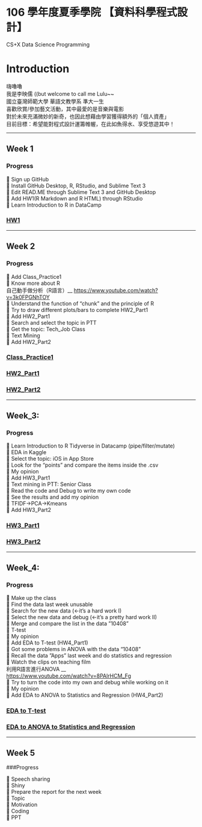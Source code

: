 # 106 學年度夏季學院 【資料科學程式設計】  
CS+X Data Science Programming

# Introduction

嗨嚕嚕  
我是李映儒 ((but welcome to call me Lulu~~  
國立臺灣師範大學 華語文教學系 準大一生  
喜歡欣賞/參加藝文活動，其中最愛的是音樂與電影  
對於未來充滿微妙的新奇，也因此想藉由學習獲得額外的「個人資產」  
目前目標：希望能對程式設計運籌帷幄，在此如魚得水、享受悠遊其中！  

---  

## Week 1

### Progress  
	Sign up GitHub  
	Install GitHub Desktop, R, RStudio, and Sublime Text 3  
	Edit READ.ME through Sublime Text 3 and GitHub Desktop  
	Add HW1(R Markdown and R HTML) through RStudio  
	Learn Introduction to R in DataCamp  


### [HW1](https://lulu-lee.github.io/106-Summer-Class/Week_1/HW1)  

---  

## Week 2

### Progress
	Add Class_Practice1  
	Know more about R   
自己動手做分析（R語言）__ https://www.youtube.com/watch?v=3k0FPGNhTOY  
	Understand the function of “chunk” and the principle of R  
	Try to draw different plots/bars to complete HW2_Part1  
	Add HW2_Part1  
	Search and select the topic in PTT  
	Get the topic: Tech_Job Class  
	Text Mining  
	Add HW2_Part2  



### [Class_Practice1](https://lulu-lee.github.io/106-Summer-Class/Week_2/practice1)
### [HW2_Part1](https://lulu-lee.github.io/106-Summer-Class/Week_2/HW2_p1)
### [HW2_Part2](https://lulu-lee.github.io/106-Summer-Class/Week_2/HW2_p2)

---  

## Week_3:

### Progress
	Learn Introduction to R Tidyverse in Datacamp (pipe/filter/mutate)  
	EDA in Kaggle  
	Select the topic: iOS in App Store  
	Look for the “points” and compare the items inside the .csv  
	My opinion  
	Add HW3_Part1  
	Text mining in PTT: Senior Class  
	Read the code and Debug to write my own code  
	See the results and add my opinion  
	TFIDF→PCA→Kmeans  
	Add HW3_Part2  
	  


### [HW3_Part1](https://lulu-lee.github.io/106-Summer-Class/Week_3/HW3_p1)
### [HW3_Part2](https://lulu-lee.github.io/106-Summer-Class/Week_3/HW3_p2)

---  

## Week_4:

### Progress

	Make up the class  
	Find the data last week unusable  
	Search for the new data (←it’s a hard work I)  
	Select the new data and debug (←it’s a pretty hard work II)  
	Merge and compare the list in the data ”10408”  
	T-test  
	My opinion  
	Add EDA to T-test (HW4_Part1)  
	Got some problems in ANOVA with the data “10408”  
	Recall the data ”Apps” last week and do statistics and regression  
	Watch the clips on teaching film  
利用R語言進行ANOVA __  
https://www.youtube.com/watch?v=8PAlrHCM_Fg  
	Try to turn the code into my own and debug while working on it  
	My opinion  
	Add EDA to ANOVA to Statistics and Regression (HW4_Part2)  



### [EDA to T-test](https://lulu-lee.github.io/106-Summer-Class/Week_4/HW4_p1)
### [EDA to ANOVA to Statistics and Regression](https://lulu-lee.github.io/106-Summer-Class/Week_4/HW4_p2)

---  

## Week 5

###Progress

	Speech sharing  
	Shiny  
	Prepare the report for the next week  
	Topic  
	Motivation  
	Coding  
	PPT  
